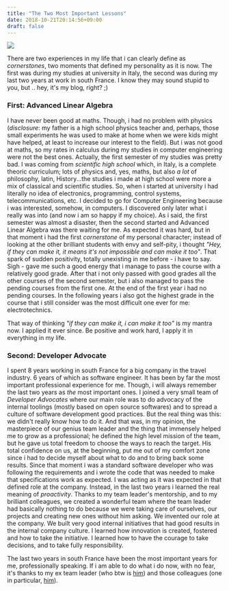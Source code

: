 ```yaml
---
title: "The Two Most Important Lessons"
date: 2018-10-21T20:14:56+09:00
draft: false
---
```

<img src="../../../img/grow.jpg"/>

There are two experiences in my life that i can clearly define as _cornerstones_, two moments that defined my personality as it is now. The first was during my studies at university in Italy, the second was during my last two years at work in south France. I know they may sound stupid to you, but .. hey, it's my blog, right? ;)

### First: Advanced Linear Algebra
I have never been good at maths. Though, i had no problem with physics (_disclosure_: my father is a high school physics teacher and, perhaps, those small experiments he was used to make at home when we were kids might have helped, at least to increase our interest to the field). But i was not good at maths, so my rates in calculus during my studies in computer engineering were not the best ones. Actually, the first semester of my studies was pretty bad. I was coming from _scientific high school_ which, in Italy, is a complete theoric curriculum; lots of physics and, yes, maths, but also *a lot* of philosophy, latin, History...the studies i made at high school were more a mix of classical and scientific studies. So, when i started at university i had literally no idea of electronics, programming, control systems, telecommunications, etc. I decided to go for Computer Engineering because i was interested, somehow, in computers. I discovered only later what i really was into (and now i am so happy if my choice). 
As i said, the first semester was almost a disaster, then the second started and Advanced Linear Algebra was there waiting for me. As expected it was hard, but in that moment i had the first _cornerstone_ of my personal character; instead of looking at the other brilliant students with envy and self-pity, i thought _"Hey, if they can make it, it means it's not impossible and can make it too"_. That spark of sudden positivity, totally unexisting in me before - i have to say. Sigh - gave me such a good energy that i manage to pass the course with a relatively good grade. After that i not only passed with good grades all the other courses of the second semester, but i also managed to pass the pending courses from the first one. At the end of the first year i had no pending courses. In the following years i also got the highest grade in the course that i still consider was the most difficult one ever for me: electrotechnics.

That way of thinking _"if they can make it, i can make it too"_ is my mantra now. I applied it ever since. Be positive and work hard, I apply it in everything in my life.

### Second: Developer Advocate
I spent 8 years working in south France for a big company in the travel industry. 6 years of which as software engineer. It has been by far the most important professional experience for me. Though, i will always remember the last two years as *the* most important ones. I joined a very small team of _Developer Advocates_ where our main role was to do advocacy of the internal toolings (mostly based on open source softwares) and to spread a culture of software development good practices. But the real thing was this: we didn't really know how to do it. And that was, in my opinion, the masterpiece of our genius team leader and the thing that immensely helped me to grow as a professional; he defined the high level mission of the team, but he gave us total freedom to choose the ways to reach the target. His total confidence on us, at the beginning, put me out of my comfort zone since i had to decide myself about what to do and to bring back some results. Since that moment i was a standard software developer who was following the requirements and i wrote the code that was needed to make that specifications work as expected. I was acting as it was expected in that defined role at the company. Instead, in the last two years i learned the real meaning of _proactivity_. Thanks to my team leader's mentorship, and to my brilliant colleagues, we created a wonderful team where the team leader had basically nothing to do because we were taking care of ourselves, our projects and creating new ones without him asking. We invented our role at the company. We built very good internal initiatives that had good results in the internal company culture. I learned how innovation is created, fostered and how to take the initiative. I learned how to have the courage to take decisions, and to take fully responsibility.

The last two years in south France have been the most important years for me, professionally speaking. If i am able to do what i do now, with no fear, it's thanks to my ex team leader (who btw is [him](https://www.linkedin.com/in/pascal-cohen-1a81051/)) and those colleagues (one in particular, [him](https://www.linkedin.com/in/anthonyrouxfr/)).